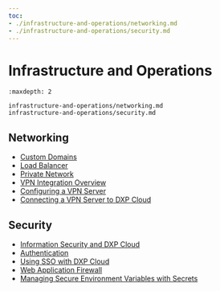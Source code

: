 ```yaml
---
toc:
- ./infrastructure-and-operations/networking.md
- ./infrastructure-and-operations/security.md
---
```

# Infrastructure and Operations

```{toctree}
:maxdepth: 2

infrastructure-and-operations/networking.md
infrastructure-and-operations/security.md
```

## Networking

- [Custom Domains](./infrastructure-and-operations/networking/custom-domains.md)
- [Load Balancer](./infrastructure-and-operations/networking/load-balancer.md)
- [Private Network](./infrastructure-and-operations/networking/private-network.md)
- [VPN Integration Overview](./infrastructure-and-operations/networking/vpn-integration-overview.md)
- [Configuring a VPN Server](./infrastructure-and-operations/networking/configuring-a-vpn-server.md)
- [Connecting a VPN Server to DXP Cloud](./infrastructure-and-operations/networking/connecting-a-vpn-server-to-dxp-cloud.md)

## Security

- [Information Security and DXP Cloud](./infrastructure-and-operations/security/information-security-and-dxp-cloud.md)
- [Authentication](./infrastructure-and-operations/security/authentication.md)
- [Using SSO with DXP Cloud](./infrastructure-and-operations/security/using-sso-with-dxp-cloud.md)
- [Web Application Firewall](./infrastructure-and-operations/security/web-application-firewall.md)
- [Managing Secure Environment Variables with Secrets](./infrastructure-and-operations/security/managing-secure-environment-variables-with-secrets.md)
